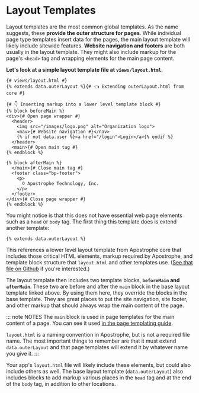 # Layout Templates

Layout templates are the most common global templates. As the name suggests, these **provide the outer structure for pages**. While individual page type templates insert data for the pages, the main layout template will likely include sitewide features. **Website navigation and footers** are both usually in the layout template. They might also include markup for the page's `<head>` tag and wrapping elements for the main page content.

**Let's look at a simple layout template file at `views/layout.html`.**

```django
{# views/layout.html #}
{% extends data.outerLayout %}{# 👈 Extending outerLayout.html from core #}

{# 👇 Inserting markup into a lower level template block #}
{% block beforeMain %}
<div>{# Open page wrapper #}
  <header>
    <img src="/images/logo.png" alt="Organization logo">
    <nav>{# Website navigation #}</nav>
    {% if not data.user %}<a href="/login">Login</a>{% endif %}
  </header>
  <main>{# Open main tag #}
{% endblock %}

{% block afterMain %}
  </main>{# Close main tag #}
  <footer class="bp-footer">
    <p>
      © Apostrophe Technology, Inc.
    </p>
  </footer>
</div>{# Close page wrapper #}
{% endblock %}
```

You might notice is that this does not have essential web page elements such as a `head` or `body` tag. The first thing this template does is extend another template:

```django
{% extends data.outerLayout %}
```

This references a lower level layout template from Apostrophe core that includes those critical HTML elements, markup required by Apostrophe, and template block structure that `layout.html` and other templates use. ([See that file on Github](https://github.com/apostrophecms/apostrophe/blob/3.0/modules/%40apostrophecms/template/views/outerLayoutBase.html) if you're interested.)

The layout template then includes two template blocks, **`beforeMain` and `afterMain`**. These two are before and after the `main` block in the base layout template linked above. By using them here, they override the blocks in the base template. They are great places to put the site navigation, site footer, and other markup that should always wrap the main content of the page.

::: note NOTES
The `main` block is used in page templates for the main content of a page. You can see it used [in the page templating guide](/guide/pages.md#page-template-essentials).

`layout.html` is a naming convention in Apostrophe, but is not a required file name. The most important things to remember are that it must extend `data.outerLayout` and that page templates will extend it by whatever name you give it.
:::

Your app's `layout.html` file will likely include these elements, but could also include others as well. The base layout template (`data.outerLayout`) also includes blocks to add markup various places in the `head` tag and at the end of the `body` tag, in addition to other locations.
